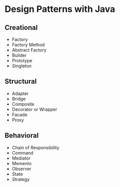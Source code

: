 # Design Patterns with Java
## Creational
- Factory
- Factory Method
- Abstract Factory
- Builder
- Prototype 
- Singleton

## Structural
- Adapter
- Bridge
- Composite
- Decorator or Wrapper
- Facade
- Proxy

## Behavioral
- Chain of Responsibility
- Command
- Mediator
- Memento
- Observer
- State
- Strategy